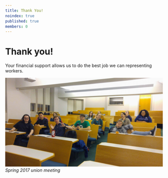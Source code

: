 ```yaml
---
title: Thank You!
noindex: true
published: true
members: 0
---
```


# Thank you!

Your financial support allows us to do the best job we can representing workers.

<p>
<img src="/assets/mtg_group_photo.jpg" alt="Smiling union members" width>
<i>Spring 2017 union meeting</i>
</p>
